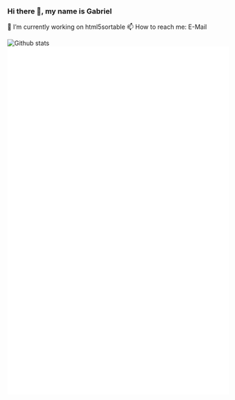 ### Hi there 👋, my name is Gabriel

🔭 I’m currently working on html5sortable 📫 How to reach me: E-Mail 

![Github stats](https://github-readme-stats.vercel.app/api?username=kaffarell&show_icons=true&theme=dark)  
![GitHub metrics](https://github.com/kaffarell/kaffarell/blob/master/github-metrics.svg)

